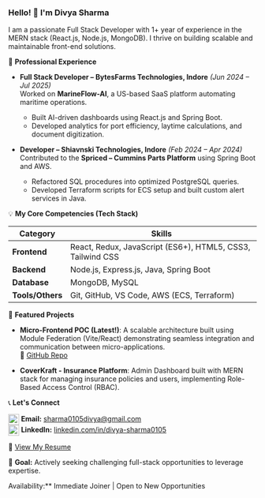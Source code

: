 ### Hello! 👋 I'm Divya Sharma


I am a passionate Full Stack Developer with 1+ year of experience in the MERN stack (React.js, Node.js, MongoDB). I thrive on building scalable and maintainable front-end solutions.

💼 **Professional Experience**

- **Full Stack Developer – BytesFarms Technologies, Indore** *(Jun 2024 – Jul 2025)*  
  Worked on **MarineFlow-AI**, a US-based SaaS platform automating maritime operations.  
  - Built AI-driven dashboards using React.js and Spring Boot.  
  - Developed analytics for port efficiency, laytime calculations, and document digitization.  

- **Developer – Shiavnski Technologies, Indore** *(Feb 2024 – Apr 2024)*  
  Contributed to the **Spriced – Cummins Parts Platform** using Spring Boot and AWS.  
  - Refactored SQL procedures into optimized PostgreSQL queries.  
  - Developed Terraform scripts for ECS setup and built custom alert services in Java.

💡 **My Core Competencies (Tech Stack)**

| Category | Skills |
|-----------|---------|
| **Frontend** | React, Redux, JavaScript (ES6+), HTML5, CSS3, Tailwind CSS |
| **Backend** | Node.js, Express.js, Java, Spring Boot |
| **Database** | MongoDB, MySQL |
| **Tools/Others** | Git, GitHub, VS Code, AWS (ECS, Terraform) |

🚀 **Featured Projects**

- **Micro-Frontend POC (Latest!)**: A scalable architecture built using Module Federation (Vite/React) demonstrating seamless integration and communication between micro-applications.  
  🔗 [GitHub Repo](https://github.com/Divyasharma2000/Bluebash-MFE-POC)

- **CoverKraft - Insurance Platform**: Admin Dashboard built with MERN stack for managing insurance policies and users, implementing Role-Based Access Control (RBAC).

📞 **Let's Connect**

<img src="https://cdn-icons-png.flaticon.com/512/732/732200.png" width="22" style="vertical-align:middle;"/> **Email:** [sharma0105divya@gmail.com](mailto:sharma0105divya@gmail.com)  
<img src="https://cdn-icons-png.flaticon.com/512/174/174857.png" width="22" style="vertical-align:middle;"/> **LinkedIn:** [linkedin.com/in/divya-sharma0105](https://www.linkedin.com/in/divya-sharma0105/)

📄 [View My Resume](https://github.com/Divyasharma2000/Divyasharma2000/blob/main/Divya_Sharma_Resume.pdf)

🌟 **Goal:** Actively seeking challenging full-stack opportunities to leverage expertise.

Availability:** Immediate Joiner | Open to New Opportunities
